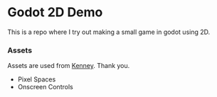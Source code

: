 # Godot 2D Demo

This is a repo where I try out making a small game in godot using 2D.

### Assets

Assets are used from [Kenney](https://kenney.nl/). Thank you.
- Pixel Spaces
- Onscreen Controls